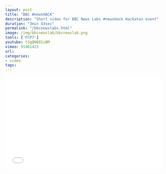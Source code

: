 ```yaml
---
layout: post
title: "BBC #newsHACK"
description: "Short video for BBC News Labs #newsHack Hackaton event"
duration: "3min 43sec"
permalink: "/bbcnewslabs.html"
image: /img/bbcnewslab/bbcnewslab.png
tools: ['FCP7']
youtube: tSgQNB8IzBM
vimeo: 91401423
url: 
categories: 
- video
tags:
---
```



<div class="videoWrapper">
<iframe src="//player.vimeo.com/video/{{page.vimeo}}?title=0&amp;byline=0&amp;portrait=0" width="100%" height="300" frameborder="0" ></iframe>
</div>